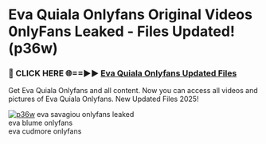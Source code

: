 # Eva Quiala Onlyfans Original Videos 0nlyFans Leaked - Files Updated! (p36w)

<h3>🔴 CLICK HERE 🌐==►► <a href="https://tinyurl.com/brd5kh86" rel="nofollow">Eva Quiala Onlyfans Updated Files</a></h3>

Get Eva Quiala Onlyfans and all content. Now you can access all videos and pictures of Eva Quiala Onlyfans. New Updated Files 2025!

[![p36w](https://i.imgur.com/K7sEzmb.gif)](https://tinyurl.com/brd5kh86)
eva savagiou onlyfans leaked<br>
eva blume onlyfans<br>
eva cudmore onlyfans